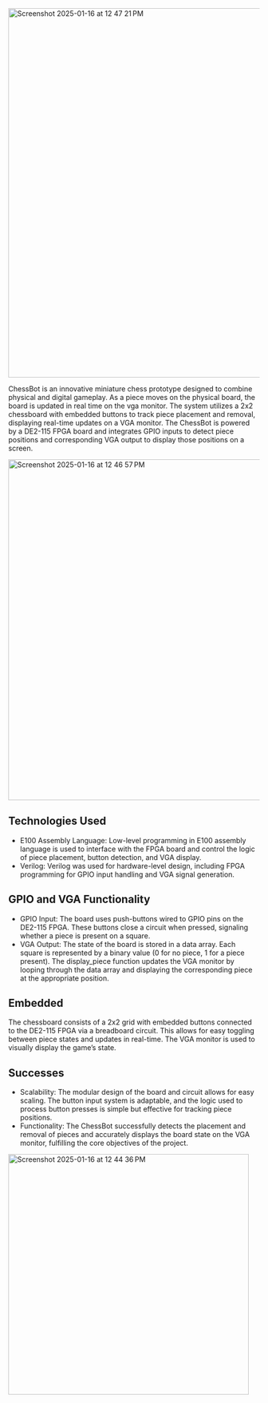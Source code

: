 <img width="740" alt="Screenshot 2025-01-16 at 12 47 21 PM" src="https://github.com/user-attachments/assets/f0932cf1-2981-4cdd-acea-47f9f5a1cc94" />

ChessBot is an innovative miniature chess prototype designed to combine physical and digital gameplay. As a piece moves on the physical board, the board is updated in real time on the vga monitor. The system utilizes a 2x2 chessboard with embedded buttons to track piece placement and removal, displaying real-time updates on a VGA monitor. The ChessBot is powered by a DE2-115 FPGA board and integrates GPIO inputs to detect piece positions and corresponding VGA output to display those positions on a screen.

<img width="683" alt="Screenshot 2025-01-16 at 12 46 57 PM" src="https://github.com/user-attachments/assets/d6cdedf3-365b-40fc-98a5-82da3e55e63a" />

## Technologies Used
* E100 Assembly Language: Low-level programming in E100 assembly language is used to interface with the FPGA board and control the logic of piece placement, button detection, and VGA display.
* Verilog: Verilog was used for hardware-level design, including FPGA programming for GPIO input handling and VGA signal generation.

## GPIO and VGA Functionality
* GPIO Input: The board uses push-buttons wired to GPIO pins on the DE2-115 FPGA. These buttons close a circuit when pressed, signaling whether a piece is present on a square.
* VGA Output: The state of the board is stored in a data array. Each square is represented by a binary value (0 for no piece, 1 for a piece present). The display_piece function updates the VGA monitor by looping through the data array and displaying the corresponding piece at the appropriate position.

## Embedded
The chessboard consists of a 2x2 grid with embedded buttons connected to the DE2-115 FPGA via a breadboard circuit. This allows for easy toggling between piece states and updates in real-time. The VGA monitor is used to visually display the game’s state.

## Successes
* Scalability: The modular design of the board and circuit allows for easy scaling. The button input system is adaptable, and the logic used to process button presses is simple but effective for tracking piece positions.
* Functionality: The ChessBot successfully detects the placement and removal of pieces and accurately displays the board state on the VGA monitor, fulfilling the core objectives of the project.


<img width="482" alt="Screenshot 2025-01-16 at 12 44 36 PM" src="https://github.com/user-attachments/assets/e789b485-4a23-4563-8a44-6380937f1fba" />
